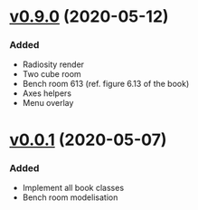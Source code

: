 # [v0.9.0](https://github.com/portsoc/Slow-light-Radiosity/tree/v1.0.0) (2020-05-12)
### Added
- Radiosity render
- Two cube room
- Bench room 613 (ref. figure 6.13 of the book)
- Axes helpers
- Menu overlay

# [v0.0.1](https://github.com/portsoc/Slow-light-Radiosity/tree/v0.0.1)  (2020-05-07)
### Added
- Implement all book classes
- Bench room modelisation
